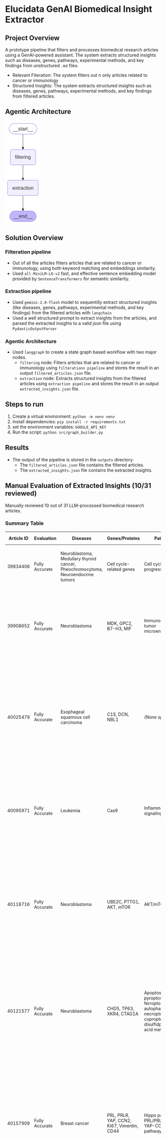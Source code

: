 # Elucidata GenAI Biomedical Insight Extractor

## Project Overview
A prototype pipeline that filters and processes biomedical research articles using a GenAI-powered assistant. The system extracts structured insights such as diseases, genes, pathways, experimental methods, and key findings from unstructured `.md` files.
- Relevant Fiteration: The system filters out n only articles related to cancer or immunology
- Structured Insights: The system extracts structured insights such as diseases, genes, pathways, experimental methods, and key findings from filtered articles.


## Agentic Architecture
![alt text](langgraph_pipeline.png)

## Solution Overview

### Filteration pipeline
- Out of all the articles filters articles that are related to cancer or immunology, using both keyword matching and embeddings similarity.
- Used `all-MiniLM-L6-v2` fast, and effective sentence embedding model provided by `SentenceTransformers` for semantic similarity.

### Extraction pipeline
- Used `gemini-2.0-flash` model to sequentilly extract structured insights (like  diseases, genes, pathways, experimental methods, and key findings) from the filtered articles with `langchain` 
- Used a well structured prompt to extract insights from the articles, and parsed the extracted insights to a valid json file using `PydanticOutputParser`

### Agentic Architecture
- Used `langgraph` to create a state graph based workflow with two major nodes.
    - `filtering` node: Filters articles that are related to cancer or immunology using `filterationn pipeline` and stores the result in an output `filtered_articles.json` file.
    - `extraction` node: Extracts structured insights from the filtered articles using `extraction pipeline` and stores the result in an output `extracted_insights.json` file.

## Steps to run
1. Create a virtual environment: ```python -m venv venv```
2. Install dependencies: ```pip install -r requirements.txt```
3. set the environment variables: ```GOOGLE_API_KEY```
4. Run the script: ```python src/graph_builder.py```

## Results
- The output of the pipeline is stored in the `outputs` directory.
    - The `filtered_articles.json` file contains the filtered articles.
    - The `extracted_insights.json` file contains the extracted insights.

## Manual Evaluation of Extracted Insights (10/31 reviewed)
Manually reviewed 10 out of 31 LLM-processed biomedical research articles.

### Summary Table

| Article ID | Evaluation | Diseases | Genes/Proteins | Pathways | Experimental Methods | Key Findings |
|------------|----------------|-----------|-------------|----|----|-----------------|
| 39834406 | Fully Accurate | Neuroblastoma, Medullary thyroid cancer, Pheochromocytoma, Neuroendocrine tumors | Cell cycle-related genes | Cell cycle progression | scRNA-seq | Summarized functions of cell cycle-related genes in neuroendocrine tumors and their potential as therapeutic targets |
| 39908652   | Fully Accurate | Neuroblastoma | MDK, GPC2, B7-H3, MIF      | Immunosuppressive tumor microenvironments | scRNA-seq, bulk-RNA sequencing, mass-spectrometry, PROTAC technology       | MIF is a potent inhibitor of CAR T-cell activation and killing capacity in neuroblastoma. Targeting MIF with PROTAC enhanced CAR T-cell activity. A multi-omics pipeline was developed to identify immunosuppressive TME factors. |
| 40025479   | Fully Accurate | Esophageal squamous cell carcinoma | C1S, DCN, NBL1         | *(None specified)*       | single-cell RNA sequencing, scRNA-seq | Identified dynamic alterations in the ESCC microenvironment post-NCRT. Developed a myCAF prognostic signature responsive to immunotherapy. C1S, DCN, and NBL1 were found as potential ESCC risk-related genes. Ep_c1 subtype showed better prognosis and complex communication with myCAFs. |
| 40095971   | Fully Accurate | Leukemia | Cas9           | Inflammatory signaling pathways | CRISPR-Cas9, electroporation, Sanger sequencing, immunoblotting | Describes a high-efficiency protocol for CRISPR-Cas9-mediated knockout in THP-1 leukemia cells using electroporation. Achieved up to 100% indels and >95% protein depletion. Validated via ICE and immunoblotting. Enables single-cell clone isolation. |
| 40118716   | Fully Accurate | Neuroblastoma | UBE2C, PTTG1, AKT, mTOR | AKT/mTOR pathway | Single-cell RNA sequencing, bulk RNA-seq | Single-cell transcriptomics identified 17 neuroblastoma subpopulations. Adavosertib was found effective against a high-risk subpopulation by disrupting the AKT/mTOR pathway. UBE2C and PTTG1 were key drivers of drug resistance and poor prognosis. Study demonstrates a framework for single-cell guided drug repurposing. |
| 40121577   | Fully Accurate | Neuroblastoma | CHD5, TP63, XKR4, CTAG1A          | Apoptosis, pyroptosis, ferroptosis, autophagy, necroptosis, cuproptosis, disulfidptosis, Fatty acid metabolism | Consensus clustering analysis, random survival forest analysis, GSEA, single-cell dataset analysis, UMAP, Western blotting, immunohistochemical staining | Developed a fatty acid metabolism prognostic risk model identifying CHD5, TP63, XKR4, and CTAG1A as hub genes. CHD5 inhibits neuroblastoma proliferation, invasion, and metastasis. TP63 strongly correlates with cell death pathways. The model enhances chemotherapy and immunotherapy strategies for neuroblastoma. |
| 40157909   | Fully Accurate | Breast cancer | PRL, PRLR, YAP, CCN2, Ki67, Vimentin, CD44 | Hippo pathway, PRL/PRLR pathway, YAP-CCN2 pathway | CRISPR knockout, bioinformatics, in vitro       | Revealed an antagonistic relationship between the PRL/PRLR differentiation pathway and the YAP-CCN2 oncogenic pathway in breast cancer. Promoting PRL/PRLR signaling while inhibiting YAP-CCN2 can suppress cancer cell proliferation and stem-like properties, suggesting a viable differentiation-based therapeutic strategy. |
| 40163809   | Fully Accurate | Acute Myeloid Leukemia, Myeloproliferative Neoplasm, Post-MPN AML, Leukemia | BCL-xL, BCL2L1, TP53, JAK2  | Apoptosis | Single-cell multi-omics analysis, BH3 profiling, PROTAC, cell line-derived xenograft model             | Post-MPN AML is dependent on BCL-xL. DT2216, a BCL-xL degrader, induced apoptosis and reduced tumor burden in vitro and in vivo. Higher BCL2L1 expression was observed in post-MPN AML, especially with TP53 and JAK2 mutations. DT2216 shows promise as a single or combination therapy in this high-risk subset. |
| 40165206   | Fully Accurate | HER2-positive breast cancer | ERBB2, SLC46A3, TSC1, TSC2, mTOR | mTOR complex 1 | CRISPR/Cas9, whole-genome knockout screens, single-guide RNA (sgRNA) library, competition growth assays, growth inhibition assays | CRISPR screens revealed TSC1 and TSC2 as novel T-DM1 resistance genes. Knockout of TSC1/TSC2 increased resistance to T-DM1. T-DM1 combined with mTOR inhibitor everolimus showed synergistic effects. Findings may guide future strategies to improve T-DM1 efficacy. |
| 40179430   | Fully Accurate | Neuroblastoma | STEAP2         | Tumor microenvironment | Single-cell analysis, genomic sequencing, transcriptome dataset analysis, immune infiltration analysis, drug sensitivity analysis | Developed a CAFs-based prognostic model for neuroblastoma. High STEAP2 expression was linked to poor prognosis. Validated using multiple analyses and experimental confirmation in NB tissues. STEAP2 identified as a potential therapeutic target. |

### Accuracy
- **Fully Accurate**: 10/10


## Contact

- **Name**: Amber Goswami
- **Email**: ambergoswami9@gmil.com
